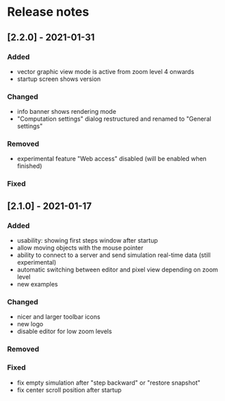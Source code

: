 # Release notes

## [2.2.0] - 2021-01-31
### Added
- vector graphic view mode is active from zoom level 4 onwards
- startup screen shows version

### Changed
- info banner shows rendering mode
- "Computation settings" dialog restructured and renamed to "General settings"

### Removed
- experimental feature "Web access" disabled (will be enabled when finished)

### Fixed

## [2.1.0] - 2021-01-17
### Added
- usability: showing first steps window after startup
- allow moving objects with the mouse pointer
- ability to connect to a server and send simulation real-time data (still experimental)
- automatic switching between editor and pixel view depending on zoom level
- new examples

### Changed
- nicer and larger toolbar icons
- new logo
- disable editor for low zoom levels

### Removed

### Fixed
- fix empty simulation after "step backward" or "restore snapshot"
- fix center scroll position after startup


